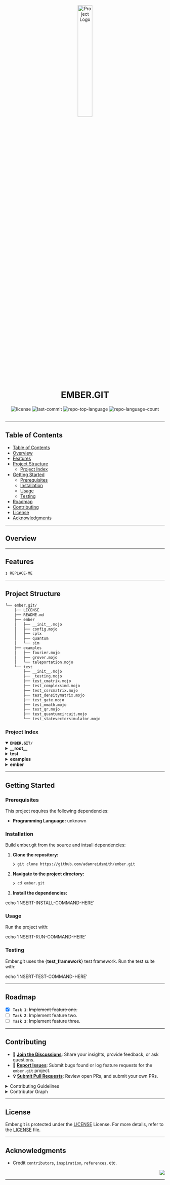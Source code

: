 <div id="top">

<!-- HEADER STYLE: CLASSIC -->
<div align="center">

<img src="readmeai/assets/logos/purple.svg" width="30%" style="position: relative; top: 0; right: 0;" alt="Project Logo"/>

# EMBER.GIT

<em></em>

<!-- BADGES -->
<img src="https://img.shields.io/github/license/adamreidsmith/ember.git?style=default&logo=opensourceinitiative&logoColor=white&color=0080ff" alt="license">
<img src="https://img.shields.io/github/last-commit/adamreidsmith/ember.git?style=default&logo=git&logoColor=white&color=0080ff" alt="last-commit">
<img src="https://img.shields.io/github/languages/top/adamreidsmith/ember.git?style=default&color=0080ff" alt="repo-top-language">
<img src="https://img.shields.io/github/languages/count/adamreidsmith/ember.git?style=default&color=0080ff" alt="repo-language-count">

<!-- default option, no dependency badges. -->


<!-- default option, no dependency badges. -->

</div>
<br>

---

## Table of Contents

- [Table of Contents](#table-of-contents)
- [Overview](#overview)
- [Features](#features)
- [Project Structure](#project-structure)
    - [Project Index](#project-index)
- [Getting Started](#getting-started)
    - [Prerequisites](#prerequisites)
    - [Installation](#installation)
    - [Usage](#usage)
    - [Testing](#testing)
- [Roadmap](#roadmap)
- [Contributing](#contributing)
- [License](#license)
- [Acknowledgments](#acknowledgments)

---

## Overview



---

## Features

<code>❯ REPLACE-ME</code>

---

## Project Structure

```sh
└── ember.git/
    ├── LICENSE
    ├── README.md
    ├── ember
    │   ├── __init__.mojo
    │   ├── config.mojo
    │   ├── cplx
    │   ├── quantum
    │   └── sim
    ├── examples
    │   ├── fourier.mojo
    │   ├── grover.mojo
    │   └── teleportation.mojo
    └── test
        ├── __init__.mojo
        ├── _testing.mojo
        ├── test_cmatrix.mojo
        ├── test_complexsimd.mojo
        ├── test_csrcmatrix.mojo
        ├── test_densitymatrix.mojo
        ├── test_gate.mojo
        ├── test_mmath.mojo
        ├── test_qr.mojo
        ├── test_quantumcircuit.mojo
        └── test_statevectorsimulator.mojo
```

### Project Index

<details open>
	<summary><b><code>EMBER.GIT/</code></b></summary>
	<!-- __root__ Submodule -->
	<details>
		<summary><b>__root__</b></summary>
		<blockquote>
			<div class='directory-path' style='padding: 8px 0; color: #666;'>
				<code><b>⦿ __root__</b></code>
			<table style='width: 100%; border-collapse: collapse;'>
			<thead>
				<tr style='background-color: #f8f9fa;'>
					<th style='width: 30%; text-align: left; padding: 8px;'>File Name</th>
					<th style='text-align: left; padding: 8px;'>Summary</th>
				</tr>
			</thead>
				<tr style='border-bottom: 1px solid #eee;'>
					<td style='padding: 8px;'><b><a href='https://github.com/adamreidsmith/ember.git/blob/master/LICENSE'>LICENSE</a></b></td>
					<td style='padding: 8px;'>- The LICENSE file specifies the projects open-source licensing terms under the MIT License<br>- It grants users broad permissions to use, modify, and distribute the software, disclaiming any warranty or liability<br>- This ensures legal clarity and facilitates community contribution and wider adoption of the project.</td>
				</tr>
			</table>
		</blockquote>
	</details>
	<!-- test Submodule -->
	<details>
		<summary><b>test</b></summary>
		<blockquote>
			<div class='directory-path' style='padding: 8px 0; color: #666;'>
				<code><b>⦿ test</b></code>
			<table style='width: 100%; border-collapse: collapse;'>
			<thead>
				<tr style='background-color: #f8f9fa;'>
					<th style='width: 30%; text-align: left; padding: 8px;'>File Name</th>
					<th style='text-align: left; padding: 8px;'>Summary</th>
				</tr>
			</thead>
				<tr style='border-bottom: 1px solid #eee;'>
					<td style='padding: 8px;'><b><a href='https://github.com/adamreidsmith/ember.git/blob/master/test/test_qr.mojo'>test_qr.mojo</a></b></td>
					<td style='padding: 8px;'>- Tests for QR decomposition algorithms are implemented<br>- The code verifies the complex Schur decomposition, eigenvalue calculation, and right eigenvector computation functions<br>- Various test matrices, including identity, random, and custom matrices, are used to assess the accuracy and robustness of these numerical linear algebra routines within the Ember library<br>- Test results confirm the correctness of the implemented algorithms.</td>
				</tr>
				<tr style='border-bottom: 1px solid #eee;'>
					<td style='padding: 8px;'><b><a href='https://github.com/adamreidsmith/ember.git/blob/master/test/_testing.mojo'>_testing.mojo</a></b></td>
					<td style='padding: 8px;'>- The <code>_testing.mojo</code> file provides custom assertion functions for testing the <code>CMatrix</code> and <code>ComplexScalar</code> types within the Ember project<br>- It offers functions to compare matrices and scalars for exact equality and approximate equality, handling potential NaN values<br>- These functions enhance the testing framework by providing specialized comparison logic tailored to the projects complex number data structures.</td>
				</tr>
				<tr style='border-bottom: 1px solid #eee;'>
					<td style='padding: 8px;'><b><a href='https://github.com/adamreidsmith/ember.git/blob/master/test/test_csrcmatrix.mojo'>test_csrcmatrix.mojo</a></b></td>
					<td style='padding: 8px;'>- The file <code>test/test_csrcmatrix.mojo</code> contains unit tests for the <code>CSRCMatrix</code> class within the Ember project<br>- It verifies the correctness of <code>CSRCMatrix</code> functionality, including initialization, property access, arithmetic operations, matrix multiplication, comparisons, and shape manipulation<br>- These tests ensure the <code>CSRCMatrix</code> class behaves as expected within the larger Ember library, likely contributing to a robust and reliable linear algebra component.</td>
				</tr>
				<tr style='border-bottom: 1px solid #eee;'>
					<td style='padding: 8px;'><b><a href='https://github.com/adamreidsmith/ember.git/blob/master/test/test_cmatrix.mojo'>test_cmatrix.mojo</a></b></td>
					<td style='padding: 8px;'>- The file <code>test/test_cmatrix.mojo</code> contains unit tests for the <code>CMatrix</code> class within the Ember project<br>- It verifies the correctness of <code>CMatrix</code> functionality, including initialization, arithmetic operations, matrix multiplication, comparisons, and various other methods, ensuring the <code>CMatrix</code> class behaves as expected within the larger Ember library<br>- The tests cover a comprehensive range of scenarios to validate the robustness and accuracy of the <code>CMatrix</code> implementation.</td>
				</tr>
				<tr style='border-bottom: 1px solid #eee;'>
					<td style='padding: 8px;'><b><a href='https://github.com/adamreidsmith/ember.git/blob/master/test/test_quantumcircuit.mojo'>test_quantumcircuit.mojo</a></b></td>
					<td style='padding: 8px;'>- Tests comprise the <code>test_quantumcircuit.mojo</code> file, verifying the <code>QuantumCircuit</code> class functionality within the Ember quantum computing library<br>- It validates initialization, classical bit manipulation, gate application, statevector setting, circuit joining, and error handling for invalid operations<br>- The tests ensure correct behavior and data integrity across various <code>QuantumCircuit</code> methods.</td>
				</tr>
				<tr style='border-bottom: 1px solid #eee;'>
					<td style='padding: 8px;'><b><a href='https://github.com/adamreidsmith/ember.git/blob/master/test/test_gate.mojo'>test_gate.mojo</a></b></td>
					<td style='padding: 8px;'>- The file <code>test/test_gate.mojo</code> contains unit tests for the <code>ember</code> librarys quantum gate functionality<br>- It verifies the correct operation of various gates (single-qubit, multi-qubit, parameterized and unparameterized) within the larger <code>ember</code> project, ensuring the accuracy and reliability of the gate implementations<br>- The tests cover initialization, measurement, control operations, and other gate-specific behaviors.</td>
				</tr>
				<tr style='border-bottom: 1px solid #eee;'>
					<td style='padding: 8px;'><b><a href='https://github.com/adamreidsmith/ember.git/blob/master/test/test_statevectorsimulator.mojo'>test_statevectorsimulator.mojo</a></b></td>
					<td style='padding: 8px;'>- The file <code>test/test_statevectorsimulator.mojo</code> contains unit tests for the <code>StatevectorSimulator</code> class within the Ember quantum computing library<br>- It verifies the correctness of the simulators functionality by comparing its output (statevector calculations) against expected results using assertions<br>- This ensures the accuracy and reliability of the <code>StatevectorSimulator</code> component within the broader Ember project, which likely involves a larger quantum circuit simulation framework.</td>
				</tr>
				<tr style='border-bottom: 1px solid #eee;'>
					<td style='padding: 8px;'><b><a href='https://github.com/adamreidsmith/ember.git/blob/master/test/test_complexsimd.mojo'>test_complexsimd.mojo</a></b></td>
					<td style='padding: 8px;'>- Unit tests validate the <code>ComplexSIMD</code> and <code>ComplexScalar</code> classes<br>- The tests encompass initialization, static constructors, arithmetic operations, comparisons, element-wise access, and various mathematical functions like exponentiation, logarithms, and trigonometric functions<br>- Successful execution confirms the correctness and functionality of complex number handling within the broader Ember project.</td>
				</tr>
				<tr style='border-bottom: 1px solid #eee;'>
					<td style='padding: 8px;'><b><a href='https://github.com/adamreidsmith/ember.git/blob/master/test/test_mmath.mojo'>test_mmath.mojo</a></b></td>
					<td style='padding: 8px;'>- The file <code>test/test_mmath.mojo</code> contains unit tests for the <code>ember</code> librarys matrix math functions<br>- It verifies the correctness of functions like matrix multiplication (kron, sparse_kron), row/column/value swapping, matrix norms (one_norm), matrix exponentiation (expm), linear solvers (solve), and other matrix operations (mmax, mmin, hstack, vstack, etc.)<br>- These tests are crucial for ensuring the reliability and accuracy of the core matrix manipulation capabilities within the larger <code>ember</code> project.</td>
				</tr>
				<tr style='border-bottom: 1px solid #eee;'>
					<td style='padding: 8px;'><b><a href='https://github.com/adamreidsmith/ember.git/blob/master/test/__init__.mojo'>__init__.mojo</a></b></td>
					<td style='padding: 8px;'>- It orchestrates the execution of unit tests for various core components<br>- These components include complex SIMD operations, matrices, mathematical functions, quantum gates, circuits, QR decomposition, and simulators<br>- The file acts as a central entry point for running the complete test suite, ensuring comprehensive validation of the projects functionality.</td>
				</tr>
				<tr style='border-bottom: 1px solid #eee;'>
					<td style='padding: 8px;'><b><a href='https://github.com/adamreidsmith/ember.git/blob/master/test/test_densitymatrix.mojo'>test_densitymatrix.mojo</a></b></td>
					<td style='padding: 8px;'>- The file <code>test/test_densitymatrix.mojo</code> contains unit tests for the <code>DensityMatrix</code> class within the <code>ember</code> library<br>- These tests verify the correctness of the <code>DensityMatrix</code> classs initialization and purity checks, contributing to the overall quality assurance of the <code>ember</code> projects core functionality related to quantum state representation<br>- The tests utilize assertion functions to compare expected and actual results, ensuring the accuracy of the <code>DensityMatrix</code> implementation.</td>
				</tr>
			</table>
		</blockquote>
	</details>
	<!-- examples Submodule -->
	<details>
		<summary><b>examples</b></summary>
		<blockquote>
			<div class='directory-path' style='padding: 8px 0; color: #666;'>
				<code><b>⦿ examples</b></code>
			<table style='width: 100%; border-collapse: collapse;'>
			<thead>
				<tr style='background-color: #f8f9fa;'>
					<th style='width: 30%; text-align: left; padding: 8px;'>File Name</th>
					<th style='text-align: left; padding: 8px;'>Summary</th>
				</tr>
			</thead>
				<tr style='border-bottom: 1px solid #eee;'>
					<td style='padding: 8px;'><b><a href='https://github.com/adamreidsmith/ember.git/blob/master/examples/teleportation.mojo'>teleportation.mojo</a></b></td>
					<td style='padding: 8px;'>- The <code>teleportation.mojo</code> example demonstrates quantum teleportation using the Ember quantum computing framework<br>- It simulates Alice sending a quantum state to Bob via classical communication and a pre-shared entangled state<br>- The code constructs a quantum circuit implementing the teleportation protocol, simulates its execution, and verifies the successful transfer of the quantum state, accounting for global phase differences.</td>
				</tr>
				<tr style='border-bottom: 1px solid #eee;'>
					<td style='padding: 8px;'><b><a href='https://github.com/adamreidsmith/ember.git/blob/master/examples/grover.mojo'>grover.mojo</a></b></td>
					<td style='padding: 8px;'>- Grovers algorithm implementation demonstrates quantum search<br>- It constructs a quantum circuit that efficiently locates a specific state within a larger search space using an oracle and diffuser<br>- The algorithm iteratively amplifies the amplitude of the target state, significantly increasing its probability of measurement<br>- Simulation verifies the algorithms success by identifying the marked state with high probability.</td>
				</tr>
				<tr style='border-bottom: 1px solid #eee;'>
					<td style='padding: 8px;'><b><a href='https://github.com/adamreidsmith/ember.git/blob/master/examples/fourier.mojo'>fourier.mojo</a></b></td>
					<td style='padding: 8px;'>- The <code>examples/fourier.mojo</code> file provides an implementation of the Quantum Fourier Transform (QFT) algorithm<br>- It constructs a QFT circuit, allowing for approximation to reduce gate count, and applies it to a sample quantum state<br>- The code then verifies the transformations correctness by applying the inverse QFT, demonstrating the algorithms functionality within the Ember quantum computing framework<br>- This example showcases QFT's use in quantum computation.</td>
				</tr>
			</table>
		</blockquote>
	</details>
	<!-- ember Submodule -->
	<details>
		<summary><b>ember</b></summary>
		<blockquote>
			<div class='directory-path' style='padding: 8px 0; color: #666;'>
				<code><b>⦿ ember</b></code>
			<table style='width: 100%; border-collapse: collapse;'>
			<thead>
				<tr style='background-color: #f8f9fa;'>
					<th style='width: 30%; text-align: left; padding: 8px;'>File Name</th>
					<th style='text-align: left; padding: 8px;'>Summary</th>
				</tr>
			</thead>
				<tr style='border-bottom: 1px solid #eee;'>
					<td style='padding: 8px;'><b><a href='https://github.com/adamreidsmith/ember.git/blob/master/ember/config.mojo'>config.mojo</a></b></td>
					<td style='padding: 8px;'>- Embers <code>config.mojo</code> defines project-wide numerical constants<br>- It establishes default data types, tolerances for computations, and zero thresholds for sparse data structures<br>- Crucially, it also sets machine epsilon and numeric limits for various floating-point precisions (Float64, Float32, Float16), ensuring consistent and predictable numerical behavior across the entire Ember application.</td>
				</tr>
				<tr style='border-bottom: 1px solid #eee;'>
					<td style='padding: 8px;'><b><a href='https://github.com/adamreidsmith/ember.git/blob/master/ember/__init__.mojo'>__init__.mojo</a></b></td>
					<td style='padding: 8px;'>Code>❯ REPLACE-ME</code></td>
				</tr>
			</table>
			<!-- sim Submodule -->
			<details>
				<summary><b>sim</b></summary>
				<blockquote>
					<div class='directory-path' style='padding: 8px 0; color: #666;'>
						<code><b>⦿ ember.sim</b></code>
					<table style='width: 100%; border-collapse: collapse;'>
					<thead>
						<tr style='background-color: #f8f9fa;'>
							<th style='width: 30%; text-align: left; padding: 8px;'>File Name</th>
							<th style='text-align: left; padding: 8px;'>Summary</th>
						</tr>
					</thead>
						<tr style='border-bottom: 1px solid #eee;'>
							<td style='padding: 8px;'><b><a href='https://github.com/adamreidsmith/ember.git/blob/master/ember/sim/statevectorsimulator.mojo'>statevectorsimulator.mojo</a></b></td>
							<td style='padding: 8px;'>Code>❯ REPLACE-ME</code></td>
						</tr>
						<tr style='border-bottom: 1px solid #eee;'>
							<td style='padding: 8px;'><b><a href='https://github.com/adamreidsmith/ember.git/blob/master/ember/sim/__init__.mojo'>__init__.mojo</a></b></td>
							<td style='padding: 8px;'>Code>❯ REPLACE-ME</code></td>
						</tr>
					</table>
				</blockquote>
			</details>
			<!-- cplx Submodule -->
			<details>
				<summary><b>cplx</b></summary>
				<blockquote>
					<div class='directory-path' style='padding: 8px 0; color: #666;'>
						<code><b>⦿ ember.cplx</b></code>
					<table style='width: 100%; border-collapse: collapse;'>
					<thead>
						<tr style='background-color: #f8f9fa;'>
							<th style='width: 30%; text-align: left; padding: 8px;'>File Name</th>
							<th style='text-align: left; padding: 8px;'>Summary</th>
						</tr>
					</thead>
						<tr style='border-bottom: 1px solid #eee;'>
							<td style='padding: 8px;'><b><a href='https://github.com/adamreidsmith/ember.git/blob/master/ember/cplx/qr.mojo'>qr.mojo</a></b></td>
							<td style='padding: 8px;'>Code>❯ REPLACE-ME</code></td>
						</tr>
						<tr style='border-bottom: 1px solid #eee;'>
							<td style='padding: 8px;'><b><a href='https://github.com/adamreidsmith/ember.git/blob/master/ember/cplx/mmath.mojo'>mmath.mojo</a></b></td>
							<td style='padding: 8px;'>- The <code>ember/cplx/mmath.mojo</code> file provides optimized mathematical functions, specifically focusing on the Kronecker product of complex matrices (<code>kron_sequential</code>)<br>- It leverages parallelization and vectorization (<code>parallelize</code>, <code>vectorize</code>) from the projects algorithm library and utilizes custom complex number and matrix types (<code>ComplexScalar</code>, <code>CMatrix</code>, <code>CSRCMatrix</code>) defined elsewhere within the <code>ember/cplx</code> package<br>- This function contributes to the broader linear algebra capabilities of the Ember project, likely used in computationally intensive tasks within a larger application<br>- The use of <code>eigvals</code> suggests eigenvalue/eigenvector computations are also part of this modules functionality.</td>
						</tr>
						<tr style='border-bottom: 1px solid #eee;'>
							<td style='padding: 8px;'><b><a href='https://github.com/adamreidsmith/ember.git/blob/master/ember/cplx/complexsimd.mojo'>complexsimd.mojo</a></b></td>
							<td style='padding: 8px;'>Code>❯ REPLACE-ME</code></td>
						</tr>
						<tr style='border-bottom: 1px solid #eee;'>
							<td style='padding: 8px;'><b><a href='https://github.com/adamreidsmith/ember.git/blob/master/ember/cplx/csrcmatrix.mojo'>csrcmatrix.mojo</a></b></td>
							<td style='padding: 8px;'>Code>❯ REPLACE-ME</code></td>
						</tr>
						<tr style='border-bottom: 1px solid #eee;'>
							<td style='padding: 8px;'><b><a href='https://github.com/adamreidsmith/ember.git/blob/master/ember/cplx/__init__.mojo'>__init__.mojo</a></b></td>
							<td style='padding: 8px;'>Code>❯ REPLACE-ME</code></td>
						</tr>
						<tr style='border-bottom: 1px solid #eee;'>
							<td style='padding: 8px;'><b><a href='https://github.com/adamreidsmith/ember.git/blob/master/ember/cplx/cmatrix.mojo'>cmatrix.mojo</a></b></td>
							<td style='padding: 8px;'>Code>❯ REPLACE-ME</code></td>
						</tr>
					</table>
				</blockquote>
			</details>
			<!-- quantum Submodule -->
			<details>
				<summary><b>quantum</b></summary>
				<blockquote>
					<div class='directory-path' style='padding: 8px 0; color: #666;'>
						<code><b>⦿ ember.quantum</b></code>
					<table style='width: 100%; border-collapse: collapse;'>
					<thead>
						<tr style='background-color: #f8f9fa;'>
							<th style='width: 30%; text-align: left; padding: 8px;'>File Name</th>
							<th style='text-align: left; padding: 8px;'>Summary</th>
						</tr>
					</thead>
						<tr style='border-bottom: 1px solid #eee;'>
							<td style='padding: 8px;'><b><a href='https://github.com/adamreidsmith/ember.git/blob/master/ember/quantum/gate.mojo'>gate.mojo</a></b></td>
							<td style='padding: 8px;'>Code>❯ REPLACE-ME</code></td>
						</tr>
						<tr style='border-bottom: 1px solid #eee;'>
							<td style='padding: 8px;'><b><a href='https://github.com/adamreidsmith/ember.git/blob/master/ember/quantum/statevector.mojo'>statevector.mojo</a></b></td>
							<td style='padding: 8px;'>Code>❯ REPLACE-ME</code></td>
						</tr>
						<tr style='border-bottom: 1px solid #eee;'>
							<td style='padding: 8px;'><b><a href='https://github.com/adamreidsmith/ember.git/blob/master/ember/quantum/densitymatrix.mojo'>densitymatrix.mojo</a></b></td>
							<td style='padding: 8px;'>Code>❯ REPLACE-ME</code></td>
						</tr>
						<tr style='border-bottom: 1px solid #eee;'>
							<td style='padding: 8px;'><b><a href='https://github.com/adamreidsmith/ember.git/blob/master/ember/quantum/__init__.mojo'>__init__.mojo</a></b></td>
							<td style='padding: 8px;'>Code>❯ REPLACE-ME</code></td>
						</tr>
						<tr style='border-bottom: 1px solid #eee;'>
							<td style='padding: 8px;'><b><a href='https://github.com/adamreidsmith/ember.git/blob/master/ember/quantum/quantumcircuit.mojo'>quantumcircuit.mojo</a></b></td>
							<td style='padding: 8px;'>Code>❯ REPLACE-ME</code></td>
						</tr>
					</table>
				</blockquote>
			</details>
		</blockquote>
	</details>
</details>

---

## Getting Started

### Prerequisites

This project requires the following dependencies:

- **Programming Language:** unknown

### Installation

Build ember.git from the source and intsall dependencies:

1. **Clone the repository:**

    ```sh
    ❯ git clone https://github.com/adamreidsmith/ember.git
    ```

2. **Navigate to the project directory:**

    ```sh
    ❯ cd ember.git
    ```

3. **Install the dependencies:**

echo 'INSERT-INSTALL-COMMAND-HERE'

### Usage

Run the project with:

echo 'INSERT-RUN-COMMAND-HERE'

### Testing

Ember.git uses the {__test_framework__} test framework. Run the test suite with:

echo 'INSERT-TEST-COMMAND-HERE'

---

## Roadmap

- [X] **`Task 1`**: <strike>Implement feature one.</strike>
- [ ] **`Task 2`**: Implement feature two.
- [ ] **`Task 3`**: Implement feature three.

---

## Contributing

- **💬 [Join the Discussions](https://github.com/adamreidsmith/ember.git/discussions)**: Share your insights, provide feedback, or ask questions.
- **🐛 [Report Issues](https://github.com/adamreidsmith/ember.git/issues)**: Submit bugs found or log feature requests for the `ember.git` project.
- **💡 [Submit Pull Requests](https://github.com/adamreidsmith/ember.git/blob/main/CONTRIBUTING.md)**: Review open PRs, and submit your own PRs.

<details closed>
<summary>Contributing Guidelines</summary>

1. **Fork the Repository**: Start by forking the project repository to your github account.
2. **Clone Locally**: Clone the forked repository to your local machine using a git client.
   ```sh
   git clone https://github.com/adamreidsmith/ember.git
   ```
3. **Create a New Branch**: Always work on a new branch, giving it a descriptive name.
   ```sh
   git checkout -b new-feature-x
   ```
4. **Make Your Changes**: Develop and test your changes locally.
5. **Commit Your Changes**: Commit with a clear message describing your updates.
   ```sh
   git commit -m 'Implemented new feature x.'
   ```
6. **Push to github**: Push the changes to your forked repository.
   ```sh
   git push origin new-feature-x
   ```
7. **Submit a Pull Request**: Create a PR against the original project repository. Clearly describe the changes and their motivations.
8. **Review**: Once your PR is reviewed and approved, it will be merged into the main branch. Congratulations on your contribution!
</details>

<details closed>
<summary>Contributor Graph</summary>
<br>
<p align="left">
   <a href="https://github.com{/adamreidsmith/ember.git/}graphs/contributors">
      <img src="https://contrib.rocks/image?repo=adamreidsmith/ember.git">
   </a>
</p>
</details>

---

## License

Ember.git is protected under the [LICENSE](https://choosealicense.com/licenses) License. For more details, refer to the [LICENSE](https://choosealicense.com/licenses/) file.

---

## Acknowledgments

- Credit `contributors`, `inspiration`, `references`, etc.

<div align="right">

[![][back-to-top]](#top)

</div>


[back-to-top]: https://img.shields.io/badge/-BACK_TO_TOP-151515?style=flat-square


---
